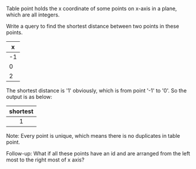 Table point holds the x coordinate of some points on x-axis in a plane, which are all integers.
 
Write a query to find the shortest distance between two points in these points.
 

| x   |
|-----|
| -1  |
| 0   |
| 2   |
 
The shortest distance is '1' obviously, which is from point '-1' to '0'. So the output is as below:
 

| shortest|
|:-------:|
| 1       |
 
Note: Every point is unique, which means there is no duplicates in table point.
 
Follow-up: What if all these points have an id and are arranged from the left most to the right most of x axis?